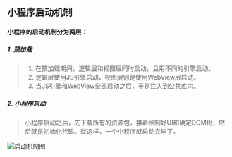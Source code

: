 ## 小程序启动机制

#### 小程序的启动机制分为两层：

##### 1. 预加载

>1. 在预加载期间，逻辑层和视图层同时启动，且用不同的引擎启动。
>2. 逻辑层使用JS引擎启动，视图层则是使用WebView层启动。
>3. 当JS引擎和WebView全部启动之后，于是注入到公共库内。

##### 2. 小程序启动

>小程序启动之后，先下载所有的资源包，接着绘制好UI和确定DOM树，然后就是初始化代码。就这样，一个小程序就启动完毕了。


<img :src="$withBase('/start-up')" alt="启动机制图">
